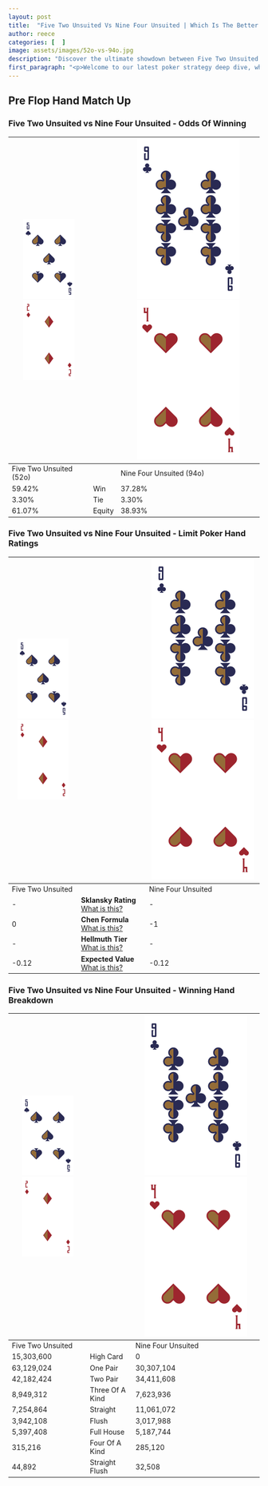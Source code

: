 ```yaml
---
layout: post
title:  "Five Two Unsuited Vs Nine Four Unsuited | Which Is The Better Hand In Poker? A Complete Guide"
author: reece
categories: [  ]
image: assets/images/52o-vs-94o.jpg
description: "Discover the ultimate showdown between Five Two Unsuited and Nine Four Unsuited in poker! Uncover the odds, strategies, and scenarios where one hand triumphs over the other. Get ready to up your poker game with this thrilling analysis."
first_paragraph: "<p>Welcome to our latest poker strategy deep dive, where we're pitting two distinct hands against each other in a high-stakes showdown: Five Two Unsuited vs Nine Four Unsuited.</p><p>In the dynamic world of poker, every decision counts, and knowing which hand holds the upper hand is key to your success at the table.</p><p>In this article, we'll dissect these two hands, explore the scenarios where one dominates the other, and equip you with the knowledge to make strategic choices that can tip the odds in your favor.</p><p>Get ready to unravel the intriguing dynamics of these poker hands and elevate your game to new heights.</p>"
---
```




[comment]: # (sp0)

## Pre Flop Hand Match Up

<div class="table hand-ratings" markdown="1"> 



### Five Two Unsuited vs Nine Four Unsuited - Odds Of Winning


    
| ![image info](assets/images/hand1/5.png) ![image info](assets/images/hand1/2o.png) |  | ![image info](assets/images/hand2/9.png) ![image info](assets/images/hand2/4o.png) |
| -------- | -------- | -------- |
| Five Two Unsuited (52o) |  | Nine Four Unsuited (94o) |
| 59.42% | Win | 37.28% |
| 3.30% | Tie | 3.30% |
| 61.07% | Equity | 38.93% |




[comment]: # (sp1)



### Five Two Unsuited vs Nine Four Unsuited - Limit Poker Hand Ratings


    
| ![image info](assets/images/hand1/5.png) ![image info](assets/images/hand1/2o.png) |  | ![image info](assets/images/hand2/9.png) ![image info](assets/images/hand2/4o.png) |
| -------- | -------- | -------- |
| Five Two Unsuited |  | Nine Four Unsuited |
| - | **Sklansky Rating** [What is this?](/sklansky-rating-explained) | - |
| 0 | **Chen Formula** [What is this?](/chen-formula-explained) | -1 |
| - | **Hellmuth Tier** [What is this?](/Hellmuth-tier-explained) | - |
| -0.12 | **Expected Value** [What is this?](/expected-value-explained) | -0.12 |




[comment]: # (sp2)



### Five Two Unsuited vs Nine Four Unsuited - Winning Hand Breakdown


    
| ![image info](assets/images/hand1/5.png) ![image info](assets/images/hand1/2o.png) |  | ![image info](assets/images/hand2/9.png) ![image info](assets/images/hand2/4o.png) |
| -------- | -------- | -------- |
| Five Two Unsuited |  | Nine Four Unsuited |
| 15,303,600 | High Card | 0 |
| 63,129,024 | One Pair | 30,307,104 |
| 42,182,424 | Two Pair | 34,411,608 |
| 8,949,312 | Three Of A Kind | 7,623,936 |
| 7,254,864 | Straight | 11,061,072 |
| 3,942,108 | Flush | 3,017,988 |
| 5,397,408 | Full House | 5,187,744 |
| 315,216 | Four Of A Kind | 285,120 |
| 44,892 | Straight Flush | 32,508 |




[comment]: # (sp3)



</div>

[comment]: # (sp4)



[comment]: # (sp5)

